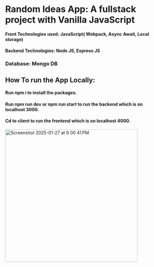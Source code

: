 
# Random Ideas App: A fullstack project with Vanilla JavaScript

####  Front Technologies used: JavaScript( Webpack, Async Await, Local storage)

#### Backend Technologies: Node JS, Express JS

### Database: Mongo DB

## How To run the App Locally:

#### Run npm i to install the packages.

#### Run npm run dev or npm run start to run the backend which is on localhost 3000.
#### Cd to client to run the frontend which is on localhost 4000.





<img width="423" alt="Screenshot 2025-01-27 at 9 00 41 PM" src="https://github.com/user-attachments/assets/5e3ecf37-2147-4a1a-94e3-9408d4a07db4" />









